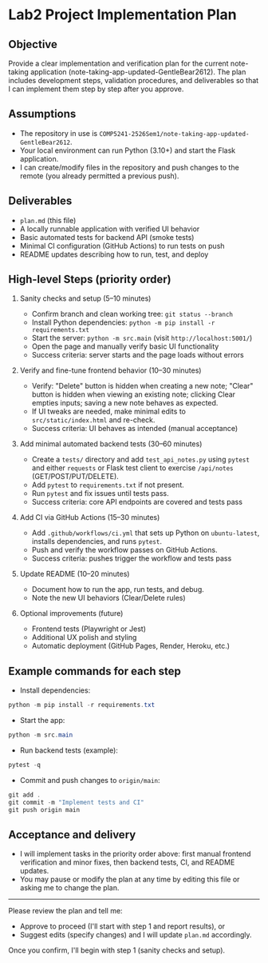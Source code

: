 # Lab2 Project Implementation Plan

## Objective
Provide a clear implementation and verification plan for the current note-taking application (note-taking-app-updated-GentleBear2612). The plan includes development steps, validation procedures, and deliverables so that I can implement them step by step after you approve.

## Assumptions
- The repository in use is `COMP5241-2526Sem1/note-taking-app-updated-GentleBear2612`.
- Your local environment can run Python (3.10+) and start the Flask application.
- I can create/modify files in the repository and push changes to the remote (you already permitted a previous push).

## Deliverables
- `plan.md` (this file)
- A locally runnable application with verified UI behavior
- Basic automated tests for backend API (smoke tests)
- Minimal CI configuration (GitHub Actions) to run tests on push
- README updates describing how to run, test, and deploy

## High-level Steps (priority order)

1) Sanity checks and setup (5–10 minutes)
   - Confirm branch and clean working tree: `git status --branch`
   - Install Python dependencies: `python -m pip install -r requirements.txt`
   - Start the server: `python -m src.main` (visit `http://localhost:5001/`)
   - Open the page and manually verify basic UI functionality
   - Success criteria: server starts and the page loads without errors

2) Verify and fine-tune frontend behavior (10–30 minutes)
   - Verify: "Delete" button is hidden when creating a new note; "Clear" button is hidden when viewing an existing note; clicking Clear empties inputs; saving a new note behaves as expected.
   - If UI tweaks are needed, make minimal edits to `src/static/index.html` and re-check.
   - Success criteria: UI behaves as intended (manual acceptance)

3) Add minimal automated backend tests (30–60 minutes)
   - Create a `tests/` directory and add `test_api_notes.py` using `pytest` and either `requests` or Flask test client to exercise `/api/notes` (GET/POST/PUT/DELETE).
   - Add `pytest` to `requirements.txt` if not present.
   - Run `pytest` and fix issues until tests pass.
   - Success criteria: core API endpoints are covered and tests pass

4) Add CI via GitHub Actions (15–30 minutes)
   - Add `.github/workflows/ci.yml` that sets up Python on `ubuntu-latest`, installs dependencies, and runs `pytest`.
   - Push and verify the workflow passes on GitHub Actions.
   - Success criteria: pushes trigger the workflow and tests pass

5) Update README (10–20 minutes)
   - Document how to run the app, run tests, and debug.
   - Note the new UI behaviors (Clear/Delete rules)

6) Optional improvements (future)
   - Frontend tests (Playwright or Jest)
   - Additional UX polish and styling
   - Automatic deployment (GitHub Pages, Render, Heroku, etc.)

## Example commands for each step
- Install dependencies:
```powershell
python -m pip install -r requirements.txt
```
- Start the app:
```powershell
python -m src.main
```
- Run backend tests (example):
```powershell
pytest -q
```
- Commit and push changes to `origin/main`:
```powershell
git add .
git commit -m "Implement tests and CI"
git push origin main
```

## Acceptance and delivery
- I will implement tasks in the priority order above: first manual frontend verification and minor fixes, then backend tests, CI, and README updates.
- You may pause or modify the plan at any time by editing this file or asking me to change the plan.

---

Please review the plan and tell me:
- Approve to proceed (I'll start with step 1 and report results), or
- Suggest edits (specify changes) and I will update `plan.md` accordingly.

Once you confirm, I'll begin with step 1 (sanity checks and setup).
